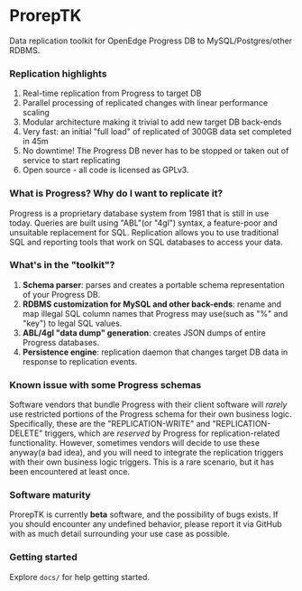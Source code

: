 # ProrepTK
Data replication toolkit for OpenEdge Progress DB to MySQL/Postgres/other RDBMS.

### Replication highlights
1. Real-time replication from Progress to target DB
2. Parallel processing of replicated changes with linear performance scaling
3. Modular architecture making it trivial to add new target DB back-ends
4. Very fast: an initial "full load" of replicated of 300GB data set completed in 45m
5. No downtime! The Progress DB never has to be stopped or taken out of service to start replicating
6. Open source - all code is licensed as GPLv3.

### What is Progress? Why do I want to replicate it?
Progress is a proprietary database system from 1981 that is still in use today. Queries are built using "ABL"(or "4gl") syntax, a feature-poor and unsuitable replacement for SQL. Replication allows you to use traditional SQL and reporting tools that work on SQL databases to access your data.

### What's in the "toolkit"?
1. **Schema parser**: parses and creates a portable schema representation of your Progress DB.
2. **RDBMS customization for MySQL and other back-ends**: rename and map illegal SQL column names that Progress may use(such as "%" and "key") to legal SQL values.
3. **ABL/4gl "data dump" generation**: creates JSON dumps of entire Progress databases.
4. **Persistence engine**: replication daemon that changes target DB data in response to replication events.

### Known issue with some Progress schemas
Software vendors that bundle Progress with their client software will *rarely* use restricted portions of the Progress schema for their own business logic. Specifically, these are the "REPLICATION-WRITE" and "REPLICATION-DELETE" triggers, which are *reserved* by Progress for replication-related functionality. However, sometimes vendors will decide to use these anyway(a bad idea), and you will need to integrate the replication triggers with their own business logic triggers. This is a rare scenario, but it has been encountered at least once.

### Software maturity
ProrepTK is currently **beta** software, and the possibility of bugs exists. If you should encounter any undefined behavior, please report it via GitHub with as much detail surrounding your use case as possible.

### Getting started
Explore `docs/` for help getting started.
